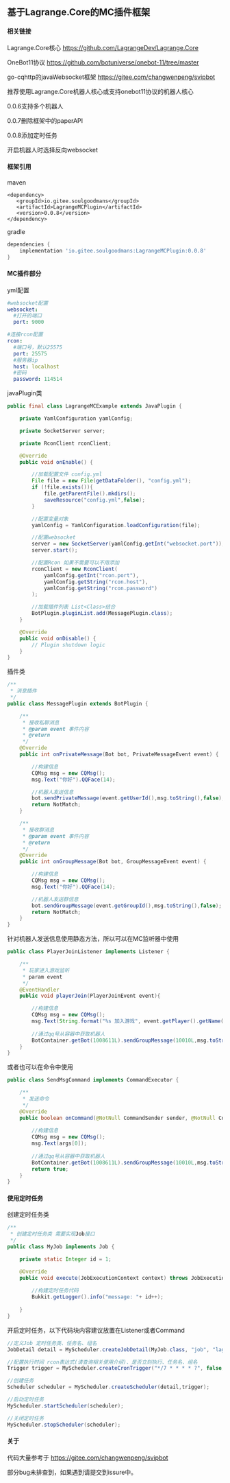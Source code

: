 ## 基于Lagrange.Core的MC插件框架



#### 相关链接

Lagrange.Core核心 https://github.com/LagrangeDev/Lagrange.Core

OneBot11协议 https://github.com/botuniverse/onebot-11/tree/master

go-cqhttp的javaWebsocket框架 https://gitee.com/changwenpeng/svipbot



推荐使用Lagrange.Core机器人核心或支持onebot11协议的机器人核心

0.0.6支持多个机器人

0.0.7删除框架中的paperAPI

0.0.8添加定时任务



开启机器人时选择反向websocket

#### 框架引用

maven

~~~maven
<dependency>
   <groupId>io.gitee.soulgoodmans</groupId>
   <artifactId>LagrangeMCPlugin</artifactId>
   <version>0.0.8</version>
</dependency>
~~~



gradle

~~~gradle
dependencies {
    implementation 'io.gitee.soulgoodmans:LagrangeMCPlugin:0.0.8'
}
~~~



#### MC插件部分

yml配置

~~~config.yml
#websocket配置
websocket:
  #打开的端口
  port: 9000

#连接rcon配置
rcon:
  #端口号，默认25575
  port: 25575
  #服务器ip
  host: localhost
  #密码
  password: 114514
~~~



javaPlugin类

~~~java
public final class LagrangeMCExample extends JavaPlugin {

    private YamlConfiguration yamlConfig;

    private SocketServer server;

    private RconClient rconClient;

    @Override
    public void onEnable() {

        //加载配置文件 config.yml
        File file = new File(getDataFolder(), "config.yml");
        if (!file.exists()){
            file.getParentFile().mkdirs();
            saveResource("config.yml",false);
        }

        //配置变量对象
        yamlConfig = YamlConfiguration.loadConfiguration(file);

        //配置websocket
        server = new SocketServer(yamlConfig.getInt("websocket.port"));
        server.start();

        //配置Rcon 如果不需要可以不用添加
        rconClient = new RconClient(
         	yamlConfig.getInt("rcon.port"),
            yamlConfig.getString("rcon.host"),
            yamlConfig.getString("rcon.password")
        );

        //加载插件列表 List<Class>结合
        BotPlugin.pluginList.add(MessagePlugin.class);
    }

    @Override
    public void onDisable() {
        // Plugin shutdown logic
    }
}
~~~



插件类

~~~java
/**
 * 消息插件
 */
public class MessagePlugin extends BotPlugin {

    /**
     * 接收私聊消息
     * @param event 事件内容
     * @return
     */
    @Override
    public int onPrivateMessage(Bot bot, PrivateMessageEvent event) {

        //构建信息
        CQMsg msg = new CQMsg();
        msg.Text("你好").QQFace(14);

        //机器人发送信息
        bot.sendPrivateMessage(event.getUserId(),msg.toString(),false);
        return NotMatch;
    }

    /**
     * 接收群消息
     * @param event 事件内容
     * @return
     */
    @Override
    public int onGroupMessage(Bot bot, GroupMessageEvent event) {

        //构建信息
        CQMsg msg = new CQMsg();
        msg.Text("你好").QQFace(14);

        //机器人发送群信息
        bot.sendGroupMessage(event.getGroupId(),msg.toString(),false);
        return NotMatch;
    }
}
~~~



针对机器人发送信息使用静态方法，所以可以在MC监听器中使用

~~~java
public class PlayerJoinListener implements Listener {

    /**
     * 玩家进入游戏监听
     * param event
     */
    @EventHandler
    public void playerJoin(PlayerJoinEvent event){

        //构建信息
        CQMsg msg = new CQMsg();
        msg.Text(String.format("%s 加入游戏", event.getPlayer().getName()));
        
        //通过qq号从容器中获取机器人
        BotContainer.getBot(1008611L).sendGroupMessage(10010L,msg.toString(),false);
    }
}
~~~



或者也可以在命令中使用

~~~java
public class SendMsgCommand implements CommandExecutor {

    /**
     * 发送命令
     */
    @Override
    public boolean onCommand(@NotNull CommandSender sender, @NotNull Command command, @NotNull String label, @NotNull String[] args) {
        
        //构建信息
        CQMsg msg = new CQMsg();
        msg.Text(args[0]);
        
        //通过qq号从容器中获取机器人
        BotContainer.getBot(1008611L).sendGroupMessage(10010L,msg.toString(),false);
        return true;
    }
}
~~~



#### 使用定时任务

创建定时任务类

~~~java
/**
 * 创建定时任务类 需要实现Job接口
 */
public class MyJob implements Job {

    private static Integer id = 1;

    @Override
    public void execute(JobExecutionContext context) throws JobExecutionException {
        
        //构建定时任务代码
        Bukkit.getLogger().info("message: "+ id++);
        
    }
}
~~~



开启定时任务，以下代码块内容建议放置在Listener或者Command

~~~java
//定义Job 定时任务类、任务名、组名
JobDetail detail = MyScheduler.createJobDetail(MyJob.class, "job", "lagrangeMc");

//配置执行时间 rcon表达式(请查询相关使用介绍)、是否立刻执行、任务名、组名
Trigger trigger = MyScheduler.createCronTrigger("*/7 * * * * ?", false, "job", "lagrangeMc");

//创建任务
Scheduler scheduler = MyScheduler.createScheduler(detail,trigger);

//启动定时任务
MyScheduler.startScheduler(scheduler);

//关闭定时任务
MyScheduler.stopScheduler(scheduler);
~~~



#### 关于

代码大量参考于 https://gitee.com/changwenpeng/svipbot

部分bug未排查到，如果遇到请提交到issure中。
